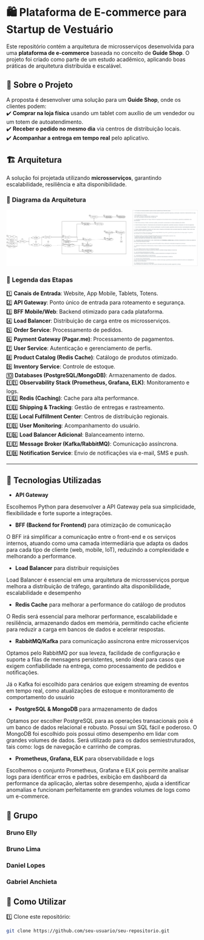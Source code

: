 # 🛍️ Plataforma de E-commerce para Startup de Vestuário  

Este repositório contém a arquitetura de microsserviços desenvolvida para uma **plataforma de e-commerce** baseada no conceito de **Guide Shop**. O projeto foi criado como parte de um estudo acadêmico, aplicando boas práticas de arquitetura distribuída e escalável.  

## 📌 Sobre o Projeto  
A proposta é desenvolver uma solução para um **Guide Shop**, onde os clientes podem:  
✔️ **Comprar na loja física** usando um tablet com auxílio de um vendedor ou um totem de autoatendimento.  
✔️ **Receber o pedido no mesmo dia** via centros de distribuição locais.  
✔️ **Acompanhar a entrega em tempo real** pelo aplicativo.  

## 🏗️ Arquitetura  

A solução foi projetada utilizando **microsserviços**, garantindo escalabilidade, resiliência e alta disponibilidade.  

### 🔹 **Diagrama da Arquitetura**  
![Diagrama da Arquitetura](microservices_architecture_fixed.drawio.png)  

### 📖 **Legenda das Etapas**  

1️⃣ **Canais de Entrada**: Website, App Mobile, Tablets, Totens.  
2️⃣ **API Gateway**: Ponto único de entrada para roteamento e segurança.  
3️⃣ **BFF Mobile/Web**: Backend otimizado para cada plataforma.  
4️⃣ **Load Balancer**: Distribuição de carga entre os microsserviços.  
5️⃣ **Order Service**: Processamento de pedidos.  
6️⃣ **Payment Gateway (Pagar.me)**: Processamento de pagamentos.  
7️⃣ **User Service**: Autenticação e gerenciamento de perfis.  
8️⃣ **Product Catalog (Redis Cache)**: Catálogo de produtos otimizado.  
9️⃣ **Inventory Service**: Controle de estoque.  
🔟 **Databases (PostgreSQL/MongoDB)**: Armazenamento de dados.  
1️⃣1️⃣ **Observability Stack (Prometheus, Grafana, ELK)**: Monitoramento e logs.  
1️⃣2️⃣ **Redis (Caching)**: Cache para alta performance.  
1️⃣3️⃣ **Shipping & Tracking**: Gestão de entregas e rastreamento.  
1️⃣4️⃣ **Local Fulfillment Center**: Centros de distribuição regionais.  
1️⃣5️⃣ **User Monitoring**: Acompanhamento do usuário.  
1️⃣6️⃣ **Load Balancer Adicional**: Balanceamento interno.  
1️⃣7️⃣ **Message Broker (Kafka/RabbitMQ)**: Comunicação assíncrona.  
1️⃣8️⃣ **Notification Service**: Envio de notificações via e-mail, SMS e push.  

---

## 🚀 Tecnologias Utilizadas  

- **API Gateway** 

Escolhemos Python para desenvolver a API Gateway pela sua simplicidade, flexibilidade e forte suporte a integrações. 
- **BFF (Backend for Frontend)** para otimização de comunicação

O BFF irá simplificar a comunicação entre o front-end e os serviços internos, atuando como uma camada intermediária que adapta os dados para cada tipo de cliente (web, mobile, IoT), reduzindo a complexidade e melhorando a performance.

- **Load Balancer** para distribuir requisições

Load Balancer é essencial em uma arquitetura de microsserviços porque melhora a distribuição de tráfego, garantindo alta disponibilidade, escalabilidade e desempenho
- **Redis Cache** para melhorar a performance do catálogo de produtos  

O Redis será essencial para melhorar performance, escalabilidade e resiliência, armazenando dados em memória, permitindo cache eficiente para reduzir a carga em bancos de dados e acelerar respostas.

- **RabbitMQ/Kafka** para comunicação assíncrona entre microsserviços

Optamos pelo RabbitMQ por sua leveza, facilidade de configuração e suporte a filas de mensagens persistentes, sendo ideal para casos que exigem confiabilidade na entrega, como processamento de pedidos e notificações.

Já o Kafka foi escolhido para cenários que exigem streaming de eventos em tempo real, como atualizações de estoque e monitoramento de comportamento do usuário

- **PostgreSQL & MongoDB** para armazenamento de dados

Optamos por escolher PostgreSQL para as operações transacionais pois é um banco de dados relacional e robusto. Possui um SQL fácil e poderoso. O MongoDB foi escolhido pois possui otimo desempenho em lidar com grandes volumes de dados. Será utilizado para os dados semiestruturados, tais como: logs de navegação e carrinho de compras.

- **Prometheus, Grafana, ELK** para observabilidade e logs

Escolhemos o conjunto Prometheus, Grafana e ELK  pois permite analisar logs para identificar erros e padrões, exibição em dashboard da performance da aplicação, alertas sobre desempenho, ajuda a identificar anomalias e funcionam perfeitamente em grandes volumes de logs como um e-commerce.

## 👥 Grupo
### Bruno Elly
### Bruno Lima
### Daniel Lopes
### Gabriel Anchieta

## 📌 Como Utilizar  

1️⃣ Clone este repositório:  
```bash
git clone https://github.com/seu-usuario/seu-repositorio.git

